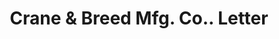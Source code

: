 ---
doi: 10.7916/D8QC1FM5
date_other: '1890'
date_other_textual: 1890-1899
form: correspondence
genre:
- Letters (correspondence)
name:
- Crane & Breed Mfg. Co.
object_in_context_url: https://biggert.cul.columbia.edu/items/view/ave_biggert_01250
subject_hierarchical_geographic:
- Cincinnati, Ohio, United States
subject_name:
- Crane & Breed Mfg. Co.
title: Crane & Breed Mfg. Co.. Letter
sort_title: Crane & Breed Mfg. Co.. Letter
call_number: ave_biggert_01250
coordinates:
- 39.1,-84.51666666666667
pid: ave_biggert_01250
identifiers: ave_biggert_01250
thumbnail: https://derivativo-2.library.columbia.edu/iiif/2/ldpd:343101/full/!256,256/0/native.jpg
permalink: "/items/ave_biggert_01250/"
layout: iiif-image-page
---